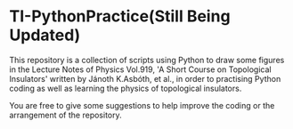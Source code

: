 # TI-PythonPractice(Still Being Updated)
This repository is a collection of scripts using Python to draw some figures in the Lecture Notes of Physics Vol.919, 'A Short Course on Topological Insulators' written by Jánoth K.Asbóth, et al., in order to practising Python coding as well as learning the physics of topological insulators. 

You are free to give some suggestions to help improve the coding or the arrangement of the repository.
